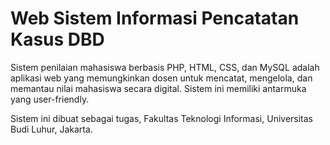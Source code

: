 # Web Sistem Informasi Pencatatan Kasus DBD

Sistem penilaian mahasiswa berbasis PHP, HTML, CSS, dan MySQL adalah aplikasi web yang memungkinkan dosen untuk mencatat, mengelola, dan memantau nilai mahasiswa secara digital. Sistem ini memiliki antarmuka yang user-friendly. 

Sistem ini dibuat sebagai tugas, Fakultas Teknologi Informasi, Universitas Budi Luhur, Jakarta.
